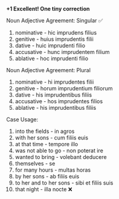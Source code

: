 **+1 Excellent!  One tiny correction**

Noun Adjective Agreement: Singular ✅
1. nominative - hic imprudens filius
2. genitive - huius imprudentis filii
3. dative - huic imprudenti filio
4. accusative - hunc imprudentem filium
5. ablative - hoc imprudenti filio

Noun Adjective Agreement: Plural
1. nominative - hi imprudentes filii
2. genitive - horum imprudentium filiorum
3. dative - his imprudentibus filiis
4. accusative - hos imprudentes filios
5. ablative - his imprudentibus filiis

Case Usage:
1. into the fields - in agros
2. with her sons - cum filiis euis
3. at that time - tempore illo
4. was not able to go - non poterat ire
5. wanted to bring - volebant deducere
6. themselves - se
7. for many hours - multas horas
8. by her sons - ab filiis euis
9. to her and to her sons - sibi et filiis suis
10. that night - illa nocte ❌

